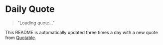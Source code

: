 # Daily Quote

> "Loading quote..."

This README is automatically updated three times a day with a new quote from [Quotable](https://github.com/lukePeavey/quotable).
